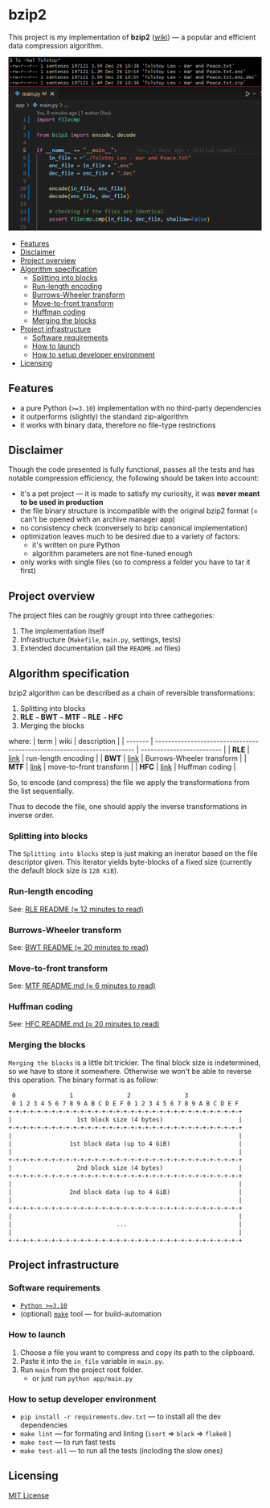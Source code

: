 <h1>bzip2</h1>

This project is my implementation of **bzip2** 
([wiki](https://en.wikipedia.org/wiki/Bzip2)) — a popular and efficient 
data compression algorithm.

![preview](./preview.png)


- [Features](#features)
- [Disclaimer](#disclaimer)
- [Project overview](#project-overview)
- [Algorithm specification](#algorithm-specification)
  - [Splitting into blocks](#splitting-into-blocks)
  - [Run-length encoding](#run-length-encoding)
  - [Burrows-Wheeler transform](#burrows-wheeler-transform)
  - [Move-to-front transform](#move-to-front-transform)
  - [Huffman coding](#huffman-coding)
  - [Merging the blocks](#merging-the-blocks)
- [Project infrastructure](#project-infrastructure)
  - [Software requirements](#software-requirements)
  - [How to launch](#how-to-launch)
  - [How to setup developer environment](#how-to-setup-developer-environment)
- [Licensing](#licensing)

## Features
 - a pure Python (`>=3.10`) implementation with no third-party dependencies
 - it outperforms (slightly) the standard zip-algorithm
 - it works with binary data, therefore no file-type restrictions



## Disclaimer
Though the code presented is fully functional, passes all the tests and has 
notable compression efficiency, the following should be taken into account:
- it's a pet project — it is made to satisfy my curiosity, it was **never meant to be used in production**
- the file binary structure is incompatible with the original bzip2 format 
(= can't be opened with an archive manager app)
- no consistency check (conversely to bzip canonical implementation)
- optimization leaves much to be desired due to a variety of factors:
  - it's written on pure Python
  - algorithm parameters are not fine-tuned enough
- only works with single files (so to compress a folder you have to tar it first)

## Project overview

The project files can be roughly groupt into three cathegories:
1. The implementation itself
2. Infrastructure (`Makefile`, `main.py`, settings, tests)
3. Extended documentation (all the `README.md` files)

## Algorithm specification

bzip2 algorithm can be described as a chain of reversible transformations:

1. Splitting into blocks
2. **RLE** `→` **BWT** `→` **MTF** `→` **RLE** `→` **HFC** 
3. Merging the blocks

where:
| term    | wiki                                                                    | description               |
| ------- | ----------------------------------------------------------------------- | ------------------------- |
| **RLE** | [link](https://en.wikipedia.org/wiki/Run-length_encoding)               | run-length encoding       |
| **BWT** | [link](https://en.wikipedia.org/wiki/Burrows%E2%80%93Wheeler_transform) | Burrows-Wheeler transform |
| **MTF** | [link](https://en.wikipedia.org/wiki/Move-to-front_transform)           | move-to-front transform   |
| **HFC** | [link](https://en.wikipedia.org/wiki/Huffman_coding)                    | Huffman coding            |

So, to encode (and compress) the file we apply the transformations from the list sequentially.

Thus to decode the file, one should apply the inverse transformations in inverse order.


### Splitting into blocks

The `Splitting into blocks` step is just making an inerator based on the file descriptor given. 
This iterator yields byte-blocks of a fixed size (currently the default block size is `128 KiB`).

### Run-length encoding
See: [RLE README (≈ 12 minutes to read)](app/transformations/rle/README.md)

### Burrows-Wheeler transform
See: [BWT README (≈ 20 minutes to read)](app/transformations/bwt/README.md)

### Move-to-front transform 
See: [MTF README.md (≈ 6 minutes to read)](app/transformations/mtf/README.md)

### Huffman coding
See: [HFC README.md (≈ 20 minutes to read)](app/transformations/hfc/README.md)

### Merging the blocks

`Merging the blocks` is a little bit trickier. The final block size is indetermined, 
so we have to store it somewhere. Otherwise we won't be able to reverse this operation.
The binary format is as follow:

```
 0               1               2               3
 0 1 2 3 4 5 6 7 8 9 A B C D E F 0 1 2 3 4 5 6 7 8 9 A B C D E F
+-+-+-+-+-+-+-+-+-+-+-+-+-+-+-+-+-+-+-+-+-+-+-+-+-+-+-+-+-+-+-+-+
|                  1st block size (4 bytes)                     |
+-+-+-+-+-+-+-+-+-+-+-+-+-+-+-+-+-+-+-+-+-+-+-+-+-+-+-+-+-+-+-+-+
|                                                               |
|                1st block data (up to 4 GiB)                   |
|                                                               |
+-+-+-+-+-+-+-+-+-+-+-+-+-+-+-+-+-+-+-+-+-+-+-+-+-+-+-+-+-+-+-+-+
|                  2nd block size (4 bytes)                     |
+-+-+-+-+-+-+-+-+-+-+-+-+-+-+-+-+-+-+-+-+-+-+-+-+-+-+-+-+-+-+-+-+
|                                                               |
|                2nd block data (up to 4 GiB)                   |
|                                                               |
+-+-+-+-+-+-+-+-+-+-+-+-+-+-+-+-+-+-+-+-+-+-+-+-+-+-+-+-+-+-+-+-+
|                                                               |
|                             ...                               |
|                                                               |
+-+-+-+-+-+-+-+-+-+-+-+-+-+-+-+-+-+-+-+-+-+-+-+-+-+-+-+-+-+-+-+-+
```

## Project infrastructure

### Software requirements

- [`Python >=3.10`](https://www.python.org/downloads/)
- (optional) [`make`](https://en.wikipedia.org/wiki/Make_(software)) tool — for build-automation

### How to launch

1. Choose a file you want to compress and copy its path to the clipboard. 
2. Paste it into the `in_file` variable in `main.py`.
3. Run `main` from the project root folder.
   - or just run `python app/main.py`

### How to setup developer environment

- `pip install -r requirements.dev.txt` — to install all the dev dependencies
- `make lint` — for formating and linting (`isort` => `black` => `flake8` )
- `make test` — to run fast tests
- `make test-all` — to run all the tests (incloding the slow ones)


## Licensing
[MIT License](./LICENSE)